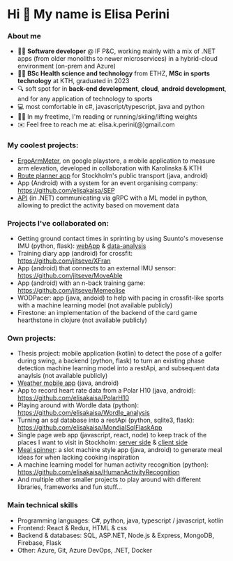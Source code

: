Hi 👋 My name is Elisa Perini
=============================

### About me
- 👩‍💻 <b>Software developer</b> @ IF P&C, working mainly with a mix of .NET apps (from older monoliths to newer microservices) in a hybrid-cloud environment (on-prem and Azure)
- :woman_student: <b>BSc Health science and technology</b> from ETHZ,  <b>MSc in sports technology</b> at KTH, graduated in 2023
- :mag: soft spot for in <b>back-end development</b>, <b>cloud</b>, <b>android development</b>, and for any application of technology to sports
- :computer: most comfortable in c#, javascript/typescript, java and python
- :running_woman: In my freetime, I'm reading or running/skiing/lifting weights
- :envelope: Feel free to reach me at: elisa.k.perini(@)gmail.com

### My coolest projects:
- <a href="https://play.google.com/store/apps/details?id=com.epjjve.ergoarmmeter&gl=SE">ErgoArmMeter</a>, on google playstore, a mobile application to measure arm elevation, developed in collaboration with Karolinska & KTH
- <a href="https://github.com/elisakaisa/SL_trip_planner">Route planner app</a> for Stockholm's public transport (java, android)
- App (Android) with a system for an event organising company: https://github.com/elisakaisa/SEP
- <a href="https://github.com/elisakaisa/HAR-API">API</a> (in .NET) communicating via gRPC with a ML model in python, allowing to predict the activity based on movement data


### Projects I've collaborated on:

- Getting ground contact times in sprinting by using Suunto's movesense IMU (python, flask): <a href="https://github.com/jitseve/IM4UWebApp">webApp</a> & <a href="https://github.com/jitseve/idrottsMatta4U">data-analysis</a>
- Training diary app (android) for crossfit: https://github.com/jitseve/XFran
- App (android) that connects to an external IMU sensor: https://github.com/jitseve/MoveAble
- App (android) with an n-back training game: https://github.com/jitseve/Memeolise
- WODPacer: app (java, andoid) to help with pacing in crossfit-like sports with a machine learning model (not available publicly)
- Firestone: an implementation of the backend of the card game hearthstone in clojure (not available publicly)

### Own projects:

- Thesis project: mobile application (kotlin) to detect the pose of a golfer during swing, a backend (python, flask) to turn an existing phase detection machine learning model into a restApi, and subsequent data anaylsis (not available publicly)
- <a href="https://github.com/elisakaisa/WeatherApp">Weather mobile app</a> (java, android)
- App to record heart rate data from a Polar H10 (java, android): https://github.com/elisakaisa/PolarH10
- Playing around with Wordle data (python): https://github.com/elisakaisa/Wordle_analysis
- Turning an sql database into a restApi (python, sqlite3, flask): https://github.com/elisakaisa/MondialSqlFlaskApp
- Single page web app (javascript, react, node) to keep track of the places I want to visit in Stockholm: <a href="https://github.com/elisakaisa/ToVisitWebApp">server side</a> & <a href="https://github.com/elisakaisa/ToVisitWebApp_clientSide">client side</a>
- <a href="https://github.com/elisakaisa/meal-spinner">Meal spinner</a>: a slot machine style app (java, android) to generate meal ideas for when lacking cooking inspiration
- A machine learning model for human activity recognition (python): https://github.com/elisakaisa/HumanActivityRecognition
- And multiple other smaller projects to play around with different libraries, frameworks and fun stuff...

### Main technical skills
- Programming languages: C#, python, java, typescript / javascript, kotlin
- Frontend: React & Redux, HTML & css
- Backend & databases: SQL, ASP.NET, Node.js & Express, MongoDB, Firebase, Flask
- Other: Azure, Git, Azure DevOps, .NET, Docker




